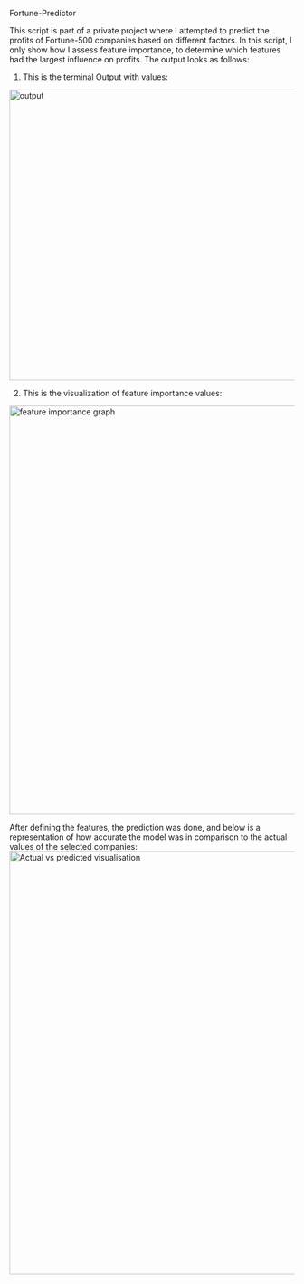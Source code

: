 Fortune-Predictor

This script is part of a private project where I attempted to predict the profits of Fortune-500 companies based on different factors. 
In this script, I only show how I assess feature importance, to determine which features had the largest influence on profits. The output looks as follows: 

1. This is the terminal Output with values:
<img width="514" alt="output" src="https://github.com/user-attachments/assets/e62ed2a0-a92e-459c-84ae-9dfb515de8e6">

2. This is the visualization of feature importance values:
<img width="723" alt="feature importance graph" src="https://github.com/user-attachments/assets/d9908d1f-e828-4652-ba2f-4222dbe05a1d">

After defining the features, the prediction was done, and below is a representation of how accurate the model was in comparison to the actual values of the selected companies:
<img width="748" alt="Actual vs predicted visualisation" src="https://github.com/user-attachments/assets/bf5bf145-9e31-4c81-b042-506466096877">

